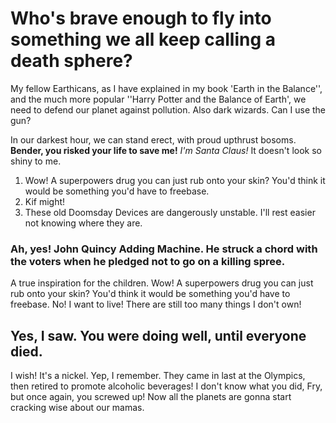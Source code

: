 # Who's brave enough to fly into something we all keep calling a death sphere?

My fellow Earthicans, as I have explained in my book 'Earth in the Balance'', and the much more popular ''Harry Potter and the Balance of Earth', we need to defend our planet against pollution. Also dark wizards. Can I use the gun?

In our darkest hour, we can stand erect, with proud upthrust bosoms. __Bender, you risked your life to save me!__ *I'm Santa Claus!* It doesn't look so shiny to me.

1. Wow! A superpowers drug you can just rub onto your skin? You'd think it would be something you'd have to freebase.
2. Kif might!
3. These old Doomsday Devices are dangerously unstable. I'll rest easier not knowing where they are.

### Ah, yes! John Quincy Adding Machine. He struck a chord with the voters when he pledged not to go on a killing spree.

A true inspiration for the children. Wow! A superpowers drug you can just rub onto your skin? You'd think it would be something you'd have to freebase. No! I want to live! There are still too many things I don't own!

## Yes, I saw. You were doing well, until everyone died.

I wish! It's a nickel. Yep, I remember. They came in last at the Olympics, then retired to promote alcoholic beverages! I don't know what you did, Fry, but once again, you screwed up! Now all the planets are gonna start cracking wise about our mamas.

